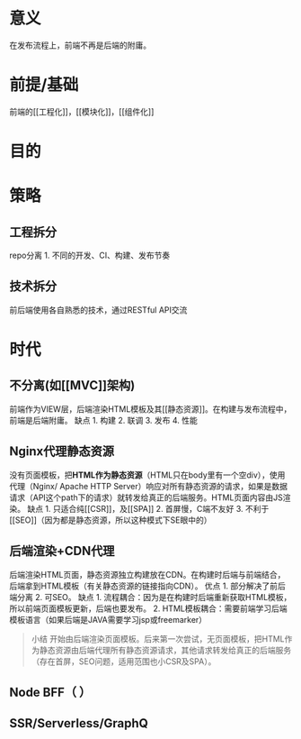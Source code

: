 # 意义
在发布流程上，前端不再是后端的附庸。
# 前提/基础
前端的[[工程化]]，[[模块化]]，[[组件化]]
# 目的
# 策略
## 工程拆分
repo分离
	1. 不同的开发、CI、构建、发布节奏
## 技术拆分
前后端使用各自熟悉的技术，通过RESTful API交流
# 时代
## 不分离(如[[MVC]]架构)
前端作为VIEW层，后端渲染HTML模板及其[[静态资源]]。在构建与发布流程中，前端是后端附庸。
缺点
	1. 构建
	2. 联调
	3. 发布
	4. 性能
## Nginx代理静态资源
没有页面模板，把**HTML作为静态资源**（HTML只在body里有一个空div），使用代理（Nginx/ Apache HTTP Server）响应对所有静态资源的请求，如果是数据请求（API这个path下的请求）就转发给真正的后端服务。HTML页面内容由JS渲染。
缺点
	1. 只适合纯[[CSR]]，及[[SPA]]
	2. 首屏慢，C端不友好
	3. 不利于[[SEO]]（因为都是静态资源，所以这种模式下SE眼中的）
## 后端渲染+CDN代理
后端渲染HTML页面，静态资源独立构建放在CDN。在构建时后端与前端结合，后端拿到HTML模板（有关静态资源的链接指向CDN）。
优点
	1. 部分解决了前后端分离
	2. 可SEO。
缺点
	1. 流程耦合：因为是在构建时后端重新获取HTML模板，所以前端页面模板更新，后端也要发布。
	2. HTML模板耦合：需要前端学习后端模板语言（如果后端是JAVA需要学习jsp或freemarker）
> 小结
> 开始由后端渲染页面模板。后来第一次尝试，无页面模板，把HTML作为静态资源由后端代理所有静态资源请求，其他请求转发给真正的后端服务（存在首屏，SEO问题，适用范围也小CSR及SPA）。
## Node BFF（ ）
## SSR/Serverless/GraphQ